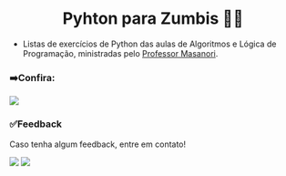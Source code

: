 <h1 align="center"> Pyhton para Zumbis 🧟‍♀️  </h1>

* Listas de exercícios de Python das aulas de Algoritmos e Lógica de Programação, ministradas pelo [Professor Masanori](https://github.com/fmasanori).

### ➡️Confira:
<a href="https://www.youtube.com/@PythonparaZumbis" target="_blank"><img src="https://img.shields.io/badge/YouTube-FF0000?style=for-the-badge&logo=youtube&logoColor=white" target="_blank"></a> 

### ✅Feedback

Caso tenha algum feedback, entre em contato!

<a href = "mailto:juliagonzalezmoreira@gmail.com"><img src="https://img.shields.io/badge/Gmail-D14836?style=for-the-badge&logo=gmail&logoColor=white"></a> <a href="https://www.linkedin.com/in/julia-gonzalez-moreira/" target="_blank"><img src="https://img.shields.io/badge/-LinkedIn-%230077B5?style=for-the-badge&logo=linkedin&logoColor=white" target="_blank"></a> 
